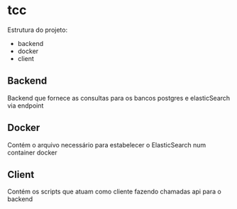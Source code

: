 # tcc

Estrutura do projeto:

* backend
* docker
* client

## Backend
Backend que fornece as consultas para os bancos postgres e elasticSearch via endpoint

## Docker
Contém o arquivo necessário para estabelecer o ElasticSearch num container docker

## Client
Contém os scripts que atuam como cliente fazendo chamadas api para o backend
